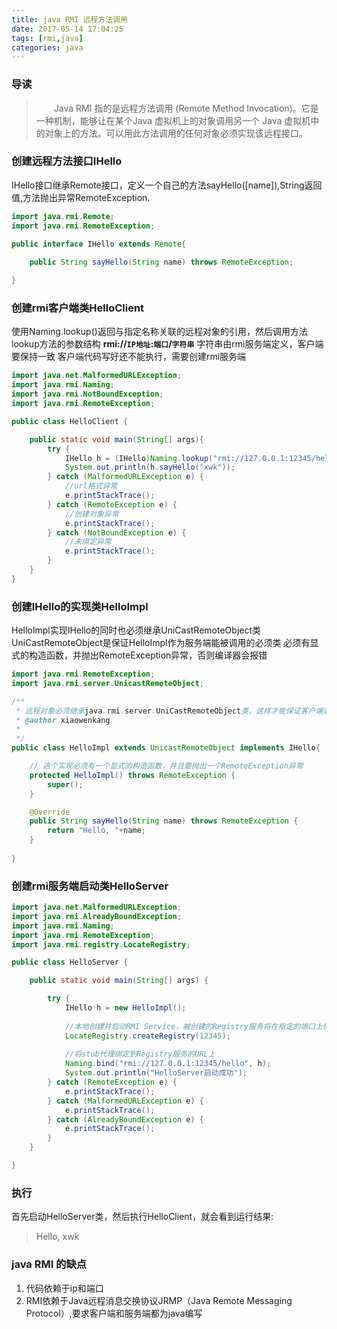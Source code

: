 ```yaml
---
title: java RMI 远程方法调用
date: 2017-05-14 17:04:25
tags: [rmi,java]
categories: java
---
```


### 导读

> 　　Java RMI 指的是远程方法调用 (Remote Method Invocation)。它是一种机制，能够让在某个Java 虚拟机上的对象调用另一个 Java 虚拟机中的对象上的方法。可以用此方法调用的任何对象必须实现该远程接口。  

### 创建远程方法接口IHello

IHello接口继承Remote接口，定义一个自己的方法sayHello([name]),String返回值,方法抛出异常RemoteException.

```java
import java.rmi.Remote;
import java.rmi.RemoteException;

public interface IHello extends Remote{
	
	public String sayHello(String name) throws RemoteException; 

}

```

### 创建rmi客户端类HelloClient

使用Naming.lookup()返回与指定名称关联的远程对象的引用，然后调用方法
lookup方法的参数结构 **rmi://`IP地址`:`端口`/`字符串`**
字符串由rmi服务端定义，客户端要保持一致
客户端代码写好还不能执行，需要创建rmi服务端

```java
import java.net.MalformedURLException;
import java.rmi.Naming;
import java.rmi.NotBoundException;
import java.rmi.RemoteException;

public class HelloClient {

	public static void main(String[] args){
		try {
			IHello h = (IHello)Naming.lookup("rmi://127.0.0.1:12345/hello");
			System.out.println(h.sayHello("xwk"));
		} catch (MalformedURLException e) {
			//url格式异常
			e.printStackTrace();
		} catch (RemoteException e) {
			//创建对象异常
			e.printStackTrace();
		} catch (NotBoundException e) {
			//未绑定异常
			e.printStackTrace();
		}
	}
}
```
### 创建IHello的实现类HelloImpl

HelloImpl实现IHello的同时也必须继承UniCastRemoteObject类
UniCastRemoteObject是保证HelloImpl作为服务端能被调用的必须类
必须有显式的构造函数，并抛出RemoteException异常，否则编译器会报错

```java
import java.rmi.RemoteException;
import java.rmi.server.UnicastRemoteObject;

/**
 * 远程对象必须继承java.rmi.server.UniCastRemoteObject类，这样才能保证客户端访问获得远程对象时，
 * @author xiaowenkang
 *
 */
public class HelloImpl extends UnicastRemoteObject implements IHello{

	// 这个实现必须有一个显式的构造函数，并且要抛出一个RemoteException异常
	protected HelloImpl() throws RemoteException {
		super();
	}

	@Override
	public String sayHello(String name) throws RemoteException {
		return "Hello, "+name;
	}
	
}
```

### 创建rmi服务端启动类HelloServer


```java
import java.net.MalformedURLException;
import java.rmi.AlreadyBoundException;
import java.rmi.Naming;
import java.rmi.RemoteException;
import java.rmi.registry.LocateRegistry;

public class HelloServer {

	public static void main(String[] args) {

		try {
			IHello h = new HelloImpl();
			
			//本地创建并启动RMI Service，被创建的Registry服务将在指定的端口上侦听到来的请求
			LocateRegistry.createRegistry(12345);
			
			//将stub代理绑定到Registry服务的URL上
			Naming.bind("rmi://127.0.0.1:12345/hello", h);
			System.out.println("HelloServer启动成功");
		} catch (RemoteException e) {
			e.printStackTrace();
		} catch (MalformedURLException e) {
			e.printStackTrace();
		} catch (AlreadyBoundException e) {
			e.printStackTrace();
		}				
	}

}
```

### 执行

首先启动HelloServer类，然后执行HelloClient，就会看到运行结果:

> Hello, xwk

### java RMI 的缺点

1. 代码依赖于ip和端口
2. RMI依赖于Java远程消息交换协议JRMP（Java Remote Messaging Protocol）,要求客户端和服务端都为java编写


